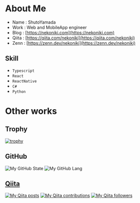 # About Me
- Name : ShutoYamada
- Work : Web and MobileApp engineer
- Blog : [https://nekoniki.com](https://nekoniki.com)
- Qiita : [https://qiita.com/nekoniki](https://qiita.com/nekoniki)
- Zenn : [https://zenn.dev/nekoniki](https://zenn.dev/nekoniki)

## Skill
- `Typescript`
- `React`
- `ReactNative`
- `C#`
- `Python`

# Other works

## Trophy

[![trophy](https://github-profile-trophy.vercel.app/?username=ShutoYamada)](https://github.com/ryo-ma/github-profile-trophy)

## GitHub
![My GitHub State](https://github-readme-stats.vercel.app/api?username=shutoyamada&show_icons=true&count_private=true)
![My GitHub Lang](https://github-readme-stats.vercel.app/api/top-langs/?username=shutoyamada&layout=compact)

## [Qiita](https://qiita.com/nekoniki)
[![My Qiita posts](https://qiita-badge.apiapi.app/s/nekoniki/posts.svg)](http://qiita.com/nekoniki)
[![My Qiita contributions](https://qiita-badge.apiapi.app/s/nekoniki/contributions.svg)](http://qiita.com/nekoniki)
[![My Qiita followers](https://qiita-badge.apiapi.app/s/nekoniki/followers.svg)](http://qiita.com/nekoniki)

<!--
**ShutoYamada/ShutoYamada** is a ✨ _special_ ✨ repository because its `README.md` (this file) appears on your GitHub profile.

Here are some ideas to get you started:

- 🔭 I’m currently working on ...
- 🌱 I’m currently learning ...
- 👯 I’m looking to collaborate on ...
- 🤔 I’m looking for help with ...
- 💬 Ask me about ...
- 📫 How to reach me: ...
- 😄 Pronouns: ...
- ⚡ Fun fact: ...
-->

